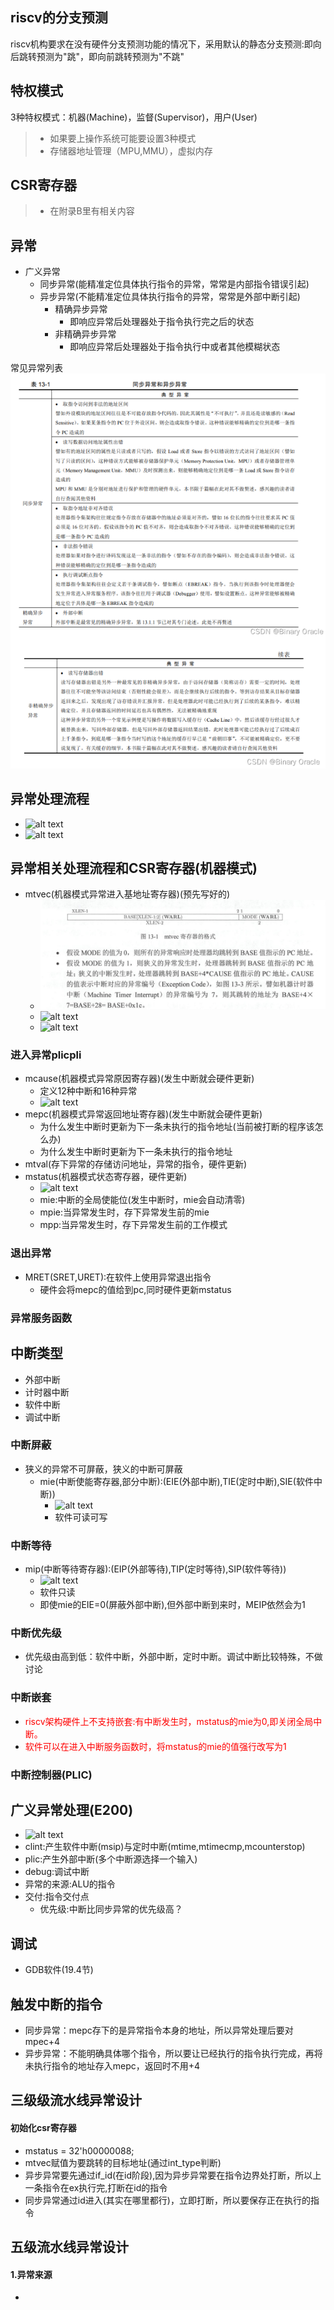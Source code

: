 ## riscv的分支预测
riscv机构要求在没有硬件分支预测功能的情况下，采用默认的静态分支预测:即向后跳转预测为"跳"，即向前跳转预测为"不跳"
## 特权模式
3种特权模式：机器(Machine)，监督(Supervisor)，用户(User)
> - 如果要上操作系统可能要设置3种模式
> - 存储器地址管理（MPU,MMU），虚拟内存
## CSR寄存器
> - 在附录B里有相关内容

## 异常
- 广义异常
  - 同步异常(能精准定位具体执行指令的异常，常常是内部指令错误引起)
  - 异步异常(不能精准定位具体执行指令的异常，常常是外部中断引起)
    - 精确异步异常
      - 即响应异常后处理器处于指令执行完之后的状态
    - 非精确异步异常
      - 即响应异常后处理器处于指令执行中或者其他模糊状态

常见异常列表
![alt text](image.png)

## 异常处理流程
- ![alt text](image-6.png)
- ![alt text](image-10.png)

## 异常相关处理流程和CSR寄存器(机器模式)
- mtvec(机器模式异常进入基地址寄存器)(预先写好的)
  - ![alt text](image-1.png)
  - ![alt text](image-7.png)
  - ![alt text](image-9.png)
### 进入异常plicpli
- mcause(机器模式异常原因寄存器)(发生中断就会硬件更新)
  - 定义12种中断和16种异常 
  - ![alt text](image-8.png) 
- mepc(机器模式异常返回地址寄存器)(发生中断就会硬件更新)
  - 为什么发生中断时更新为下一条未执行的指令地址(当前被打断的程序该怎么办)
  - 为什么发生中断时更新为下一条未执行的指令地址
- mtval(存下异常的存储访问地址，异常的指令，硬件更新)
- mstatus(机器模式状态寄存器，硬件更新)
  - ![alt text](image-2.png)
  - mie:中断的全局使能位(发生中断时，mie会自动清零)
  - mpie:当异常发生时，存下异常发生前的mie
  - mpp:当异常发生时，存下异常发生前的工作模式
### 退出异常
- MRET(SRET,URET):在软件上使用异常退出指令
  - 硬件会将mepc的值给到pc,同时硬件更新mstatus
### 异常服务函数

## 中断类型
- 外部中断 
- 计时器中断
- 软件中断
- 调试中断

### 中断屏蔽
- 狭义的异常不可屏蔽，狭义的中断可屏蔽
  - mie(中断使能寄存器,部分中断):(EIE(外部中断),TIE(定时中断),SIE(软件中断))
    - ![alt text](image-3.png)
    - 软件可读可写
### 中断等待
- mip(中断等待寄存器):(EIP(外部等待),TIP(定时等待),SIP(软件等待))
  - ![alt text](image-4.png)
  - 软件只读
  - 即使mie的EIE=0(屏蔽外部中断),但外部中断到来时，MEIP依然会为1
### 中断优先级
- 优先级由高到低：软件中断，外部中断，定时中断。调试中断比较特殊，不做讨论
### 中断嵌套
- <font color="red">riscv架构硬件上不支持嵌套:有中断发生时，mstatus的mie为0,即关闭全局中断。</font>
- <font color="red">软件可以在进入中断服务函数时，将mstatus的mie的值强行改写为1</font>
### 中断控制器(PLIC)


## 广义异常处理(E200)
- ![alt text](image-5.png)
- clint:产生软件中断(msip)与定时中断(mtime,mtimecmp,mcounterstop)
- plic:产生外部中断(多个中断源选择一个输入)
- debug:调试中断
- 异常的来源:ALU的指令
- 交付:指令交付点
  - 优先级:中断比同步异常的优先级高？
   
## 调试
- GDB软件(19.4节)

## 触发中断的指令
- 同步异常：mepc存下的是异常指令本身的地址，所以异常处理后要对mpec+4
- 异步异常：不能明确具体哪个指令，所以要让已经执行的指令执行完成，再将未执行指令的地址存入mepc，返回时不用+4

## 三级级流水线异常设计
#### 初始化csr寄存器
- mstatus = 32'h00000088;
- mtvec赋值为要跳转的目标地址(通过int_type判断) 
- 异步异常要先通过if_id(在id阶段),因为异步异常要在指令边界处打断，所以上一条指令在ex执行完,打断在id的指令
- 同步异常通过id进入(其实在哪里都行)，立即打断，所以要保存正在执行的指令

  

## 五级流水线异常设计
#### 1.异常来源
- 